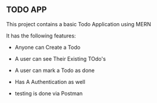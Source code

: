
## TODO APP

This project contains a basic Todo Application using MERN 

It has the following features:
- Anyone can Create a Todo 
- A user can see Their Existing TOdo's
- A user can mark a Todo as done  

- Has A Authentication as well 
- testing is done via Postman


<!-- Always start with backend first  -->
